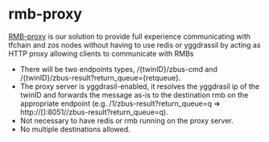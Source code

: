 # rmb-proxy

[RMB-proxy](https://github.com/threefoldtech/rmb-proxy) is our solution to provide full experience communicating with tfchain and zos nodes without having to use redis or yggdrassil by acting as HTTP proxy allowing clients to communicate with RMBs


- There will be two endpoints types, /{twinID}/zbus-cmd and /{twinID}/zbus-result?return_queue={retqueue}.
- The proxy server is yggdrasil-enabled, it resolves the yggdrasil ip of the twinID and forwards the message as-is to the destination rmb on the appropriate endpoint (e.g. /1/zbus-result?return_queue=q => http://[<twin1-ip>]:8051//zbus-result?return_queue=q).
- Not necessary to have redis or rmb running on the proxy server.
- No multiple destinations allowed.